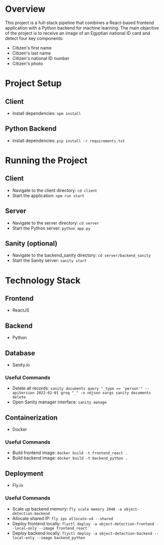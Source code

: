 # Overview

This project is a full-stack pipeline that combines a React-based frontend application with a Python backend for machine learning. The main objective of the project is to receive an image of an Egyptian national ID card and detect four key components:

- Citizen's first name
- Citizen's last name
- Citizen's national ID number
- Citizen's photo

# Project Setup

## Client

- Install dependencies: `npm install`

## Python Backend

- Install dependencies: `pip install -r requirements.txt`

# Running the Project

## Client

- Navigate to the client directory: `cd client`
- Start the application: `npm run start`

## Server

- Navigate to the server directory: `cd server`
- Start the Python server: `python app.py`

## Sanity (optional)

- Navigate to the backend_sanity directory: `cd server/backend_sanity`
- Start the Sanity server: `sanity start`

# Technology Stack

## Frontend

- ReactJS

## Backend

- Python

## Database

- Sanity.io

### Useful Commands

- Delete all records: `sanity documents query "_type == 'person'" --apiVersion 2022-02-01 groq "_" -o ndjson xargs sanity documents delete`
- Open Sanity manager interface: `sanity manage`

## Containerization

- Docker

### Useful Commands

- Build frontend image: `docker build -t frontend_react .`
- Build backend image: `docker build -t backend_python .`

## Deployment

- Fly.io

### Useful Commands

- Scale up backend memory: `fly scale memory 2048 -a object-detection-backend`
- Allocate shared IP: `fly ips allocate-v4 --shared`
- Deploy frontend locally: `flyctl deploy -a object-detection-frontend --local-only --image frontend_react`
- Deploy backend locally: `flyctl deploy -a object-detection-backend --local-only --image backend_python`
